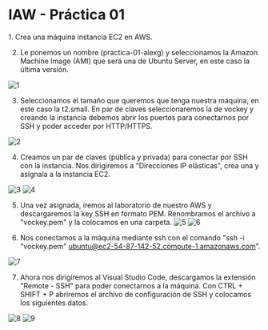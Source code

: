 <h1>IAW - Práctica 01</h1>
1.	Crea una máquina instancia EC2 en AWS.

2.	Le ponemos un nombre (practica-01-alexg) y seleccionamos la Amazon Machine Image (AMI) que será una de Ubuntu Server, en este caso la última versión.

![1](https://user-images.githubusercontent.com/114919653/234554460-9e2ab5eb-7fcf-493b-b7d8-172b38995307.png)

3.	Seleccionamos el tamaño que queremos que tenga nuestra máquina, en este caso la t2.small. En par de claves seleccionaremos la de vockey y creando la instancia debemos abrir los puertos para conectarnos por SSH y poder acceder por HTTP/HTTPS.

![2](https://user-images.githubusercontent.com/114919653/234554634-afc2e475-4384-43bf-97fb-13bc371a0a12.png)

4.  Creamos un par de claves (pública y privada) para conectar por SSH con la instancia. Nos dirigiremos a "Direcciones IP elásticas", crea una y asígnala a la instancia EC2.

![3](https://user-images.githubusercontent.com/114919653/234558566-2c994b72-cd17-423f-a346-23bba2b35b1c.png)
![4](https://user-images.githubusercontent.com/114919653/234558591-49c54fc8-6607-4a12-810c-db27076ea2a7.png)

5.  Una vez asignada, iremos al laboratorio de nuestro AWS y descargaremos la key SSH en formato PEM. Renombramos el archivo a "vockey.pem" y la colocamos en una carpeta. 
![5](https://user-images.githubusercontent.com/114919653/234558982-675f345d-7c4d-4978-8969-7e307c539a26.png)
![6](https://user-images.githubusercontent.com/114919653/234559014-0d2c1517-9d3d-47d8-9466-f71db8263861.png)

6.  Nos conectamos a la máquina mediante ssh con el comando "ssh -i "vockey.pem" ubuntu@ec2-54-87-142-52.compute-1.amazonaws.com".

![7](https://user-images.githubusercontent.com/114919653/234559030-4643b9a9-a7ab-40f4-881f-c97fb5bd97c8.png)

7.  Ahora nos dirigiremos al Visual Studio Code, descargamos la extensión "Remote - SSH" para poder conectarnos a la máquina. Con CTRL + SHIFT + P abriremos el archivo de configuración de SSH y colocamos los siguientes datos.

![8](https://user-images.githubusercontent.com/114919653/234559329-fdcad11a-e16c-47da-9864-69059ffeaae5.png)
![9](https://user-images.githubusercontent.com/114919653/234559339-ba6eabe9-76b8-496f-a7f9-f2903ddb43c5.png)
